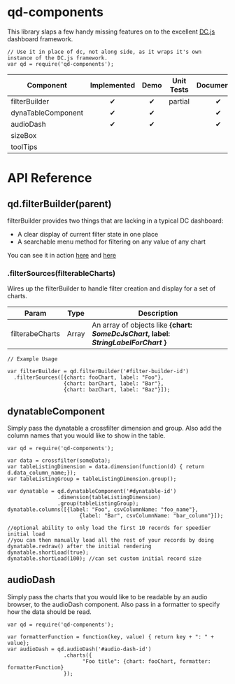 # qd-components

This library slaps a few handy missing features on to the excellent [DC.js](http://dc-js.github.io/dc.js/) dashboard framework.

```
// Use it in place of dc, not along side, as it wraps it's own instance of the DC.js framework.
var qd = require('qd-components');
```

|Component            | Implemented | Demo | Unit Tests | Documented | Assigned    | Priority |
|---------------------|:-----------:|:----:|:----------:|:----------:|-------------|----------|
| filterBuilder       | ✔           | ✔    | partial    | ✔          | jackcompton | Hot      |
| dynaTableComponent  | ✔           | ✔    |            | ✔          | tehandyb    | Hot      |
| audioDash           | ✔           | ✔    |            | ✔          | tehandyb    | Cold     |
| sizeBox             |             |      |            |            | jackcompton | Hot      |
| toolTips            |             |      |            |            | tehandyb    | Cold     |

# API Reference

## qd.filterBuilder(parent)

filterBuilder provides two things that are lacking in a typical DC dashboard:

* A clear display of current filter state in one place
* A searchable menu method for filtering on any value of any chart

You can see it in action [here](https://explorer.usaid.gov/aid-trends.html) and [here](https://explorer.usaid.gov/aid-dashboard.html)

### .filterSources(filterableCharts)

Wires up the filterBuilder to handle filter creation and display for a set of charts. 

| Param           | Type  | Description |
|-----------------|-------|-------------|
| filterabeCharts | Array | An array of objects like  __{chart: *SomeDcJsChart*, label:  *StringLabelForChart* }__ |

```
// Example Usage

var filterBuilder = qd.filterBuilder('#filter-builder-id')
  .filterSources([{chart: fooChart, label: "Foo"}, 
                  {chart: barChart, label: "Bar"}, 
                  {chart: bazChart, label: "Baz"}]);
```

## dynatableComponent
Simply pass the dynatable a crossfilter dimension and group. Also add the column names that you would like to show in the table.

```
var qd = require('qd-components');

var data = crossfilter(someData);
var tableListingDimension = data.dimension(function(d) { return d.data_column_name;});
var tableListingGroup = tableListingDimension.group();

var dynatable = qd.dynatableComponent('#dynatable-id')
				.dimension(tableListingDimension)
				.group(tableListingGroup);
dynatable.columns([{label: "Foo", csvColumnName: "foo_name"},
					   {label: "Bar", csvColumnName: "bar_column"}]);

//optional ability to only load the first 10 records for speedier initial load
//you can then manually load all the rest of your records by doing dynatable.redraw() after the initial rendering
dynatable.shortLoad(true);
dynatable.shortLoad(100); //can set custom initial record size
```

## audioDash
Simply pass the charts that you would like to be readable by an audio browser, to the audioDash component. Also pass in a formatter to specify how the data should be read. 

```
var qd = require('qd-components');

var formatterFunction = function(key, value) { return key + ": " + value};
var audioDash = qd.audioDash('#audio-dash-id')
				  .charts({
				  		"Foo title": {chart: fooChart, formatter: formatterFunction}
				  });

```

